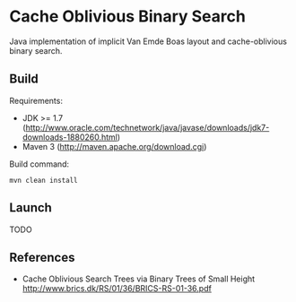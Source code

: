 Cache Oblivious Binary Search
=============================

Java implementation of implicit Van Emde Boas layout and cache-oblivious binary search.

Build
-----

Requirements:
  * JDK >= 1.7 (http://www.oracle.com/technetwork/java/javase/downloads/jdk7-downloads-1880260.html)
  * Maven 3 (http://maven.apache.org/download.cgi)

Build command:
```
mvn clean install
```

Launch
------
 TODO
 
References
----------
 
   * Cache Oblivious Search Trees via Binary Trees of Small Height http://www.brics.dk/RS/01/36/BRICS-RS-01-36.pdf 
